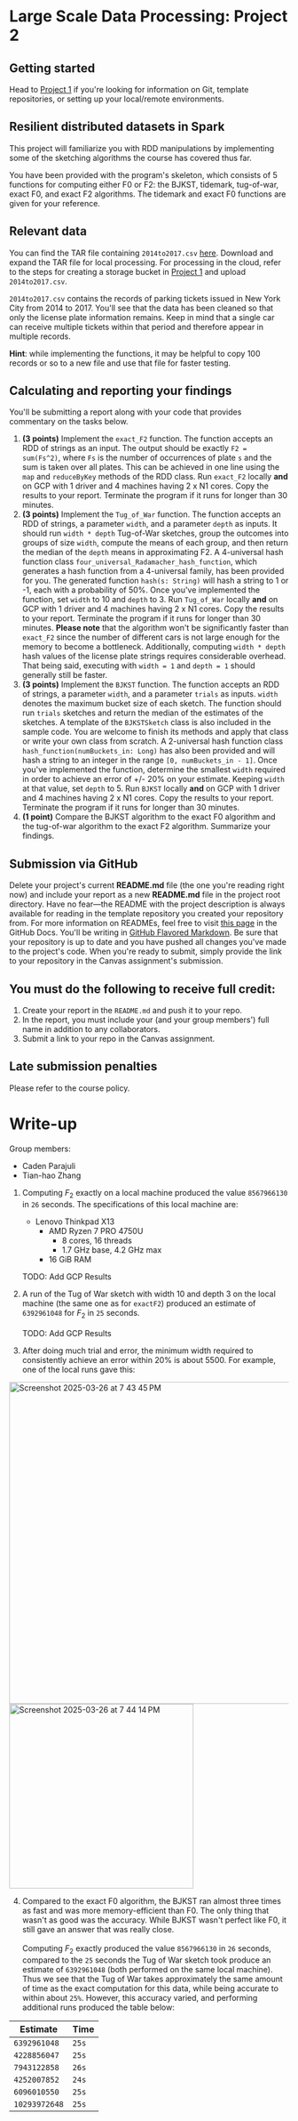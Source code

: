 # Large Scale Data Processing: Project 2
## Getting started
Head to [Project 1](https://github.com/CSCI3390Spring2025/project_1) if you're looking for information on Git, template repositories, or setting up your local/remote environments.

## Resilient distributed datasets in Spark
This project will familiarize you with RDD manipulations by implementing some of the sketching algorithms the course has covered thus far.  

You have been provided with the program's skeleton, which consists of 5 functions for computing either F0 or F2: the BJKST, tidemark, tug-of-war, exact F0, and exact F2 algorithms. The tidemark and exact F0 functions are given for your reference.

## Relevant data

You can find the TAR file containing `2014to2017.csv` [here](https://drive.google.com/file/d/1MtCimcVKN6JrK2sLy4GbjeS7E2a-UMA0/view?usp=sharing). Download and expand the TAR file for local processing. For processing in the cloud, refer to the steps for creating a storage bucket in [Project 1](https://github.com/CSCI3390Spring2025/project_1) and upload `2014to2017.csv`.

`2014to2017.csv` contains the records of parking tickets issued in New York City from 2014 to 2017. You'll see that the data has been cleaned so that only the license plate information remains. Keep in mind that a single car can receive multiple tickets within that period and therefore appear in multiple records.  

**Hint**: while implementing the functions, it may be helpful to copy 100 records or so to a new file and use that file for faster testing.  

## Calculating and reporting your findings
You'll be submitting a report along with your code that provides commentary on the tasks below.  

1. **(3 points)** Implement the `exact_F2` function. The function accepts an RDD of strings as an input. The output should be exactly `F2 = sum(Fs^2)`, where `Fs` is the number of occurrences of plate `s` and the sum is taken over all plates. This can be achieved in one line using the `map` and `reduceByKey` methods of the RDD class. Run `exact_F2` locally **and** on GCP with 1 driver and 4 machines having 2 x N1 cores. Copy the results to your report. Terminate the program if it runs for longer than 30 minutes.
2. **(3 points)** Implement the `Tug_of_War` function. The function accepts an RDD of strings, a parameter `width`, and a parameter `depth` as inputs. It should run `width * depth` Tug-of-War sketches, group the outcomes into groups of size `width`, compute the means of each group, and then return the median of the `depth` means in approximating F2. A 4-universal hash function class `four_universal_Radamacher_hash_function`, which generates a hash function from a 4-universal family, has been provided for you. The generated function `hash(s: String)` will hash a string to 1 or -1, each with a probability of 50%. Once you've implemented the function, set `width` to 10 and `depth` to 3. Run `Tug_of_War` locally **and** on GCP with 1 driver and 4 machines having 2 x N1 cores. Copy the results to your report. Terminate the program if it runs for longer than 30 minutes. **Please note** that the algorithm won't be significantly faster than `exact_F2` since the number of different cars is not large enough for the memory to become a bottleneck. Additionally, computing `width * depth` hash values of the license plate strings requires considerable overhead. That being said, executing with `width = 1` and `depth = 1` should generally still be faster.
3. **(3 points)** Implement the `BJKST` function. The function accepts an RDD of strings, a parameter `width`, and a parameter `trials` as inputs. `width` denotes the maximum bucket size of each sketch. The function should run `trials` sketches and return the median of the estimates of the sketches. A template of the `BJKSTSketch` class is also included in the sample code. You are welcome to finish its methods and apply that class or write your own class from scratch. A 2-universal hash function class `hash_function(numBuckets_in: Long)` has also been provided and will hash a string to an integer in the range `[0, numBuckets_in - 1]`. Once you've implemented the function, determine the smallest `width` required in order to achieve an error of +/- 20% on your estimate. Keeping `width` at that value, set `depth` to 5. Run `BJKST` locally **and** on GCP with 1 driver and 4 machines having 2 x N1 cores. Copy the results to your report. Terminate the program if it runs for longer than 30 minutes.
4. **(1 point)** Compare the BJKST algorithm to the exact F0 algorithm and the tug-of-war algorithm to the exact F2 algorithm. Summarize your findings.

## Submission via GitHub
Delete your project's current **README.md** file (the one you're reading right now) and include your report as a new **README.md** file in the project root directory. Have no fear—the README with the project description is always available for reading in the template repository you created your repository from. For more information on READMEs, feel free to visit [this page](https://docs.github.com/en/github/creating-cloning-and-archiving-repositories/about-readmes) in the GitHub Docs. You'll be writing in [GitHub Flavored Markdown](https://guides.github.com/features/mastering-markdown). Be sure that your repository is up to date and you have pushed all changes you've made to the project's code. When you're ready to submit, simply provide the link to your repository in the Canvas assignment's submission.

## You must do the following to receive full credit:
1. Create your report in the ``README.md`` and push it to your repo.
2. In the report, you must include your (and your group members') full name in addition to any collaborators.
3. Submit a link to your repo in the Canvas assignment.

## Late submission penalties
Please refer to the course policy.

# Write-up

Group members:

- Caden Parajuli
- Tian-hao Zhang

1. Computing $F_2$ exactly on a local machine produced the value `8567966130` in `26` seconds. The specifications of this local machine are:
   - Lenovo Thinkpad X13
     - AMD Ryzen 7 PRO 4750U
       - 8 cores, 16 threads
       - 1.7 GHz base, 4.2 GHz max
     - 16 GiB RAM
   
   TODO: Add GCP Results

2. A run of the Tug of War sketch with width 10 and depth 3 on the local machine (the same one as for `exactF2`) produced an estimate of `6392961048` for $F_2$ in `25` seconds.\
\
TODO: Add GCP Results
   

3. After doing much trial and error, the minimum width required to consistently achieve an error within 20% is about 5500. For example, one of the local runs gave this:

<img width="579" alt="Screenshot 2025-03-26 at 7 43 45 PM" src="https://github.com/user-attachments/assets/98d4ae09-496d-4075-9c2f-25a43823d630" />

<img width="332" alt="Screenshot 2025-03-26 at 7 44 14 PM" src="https://github.com/user-attachments/assets/814584ae-cb69-4bf3-8e5e-d3a60f730bd9" />

4. Compared to the exact F0 algorithm, the BJKST ran almost three times as fast and was more memory-efficient than F0. The only thing that wasn't as good was the accuracy. While BJKST wasn't perfect like F0, it still gave an answer that was really close.\
\
Computing $F_2$ exactly produced the value `8567966130` in `26` seconds, compared to the `25` seconds the Tug of War sketch took produce an estimate of `6392961048` (both performed on the same local machine). Thus we see that the Tug of War takes approximately the same amount of time as the exact computation for this data, while being accurate to within about `25%`. However, this accuracy varied, and performing additional runs produced the table below:  

  | Estimate      | Time  |
  | ------------- | ----- |
  | `6392961048`  | `25s` |
  | `4228856047`  | `25s` |
  | `7943122858`  | `26s` |
  | `4252007852`  | `24s` |
  | `6096010550`  | `25s` |
  | `10293972648` | `25s` |
